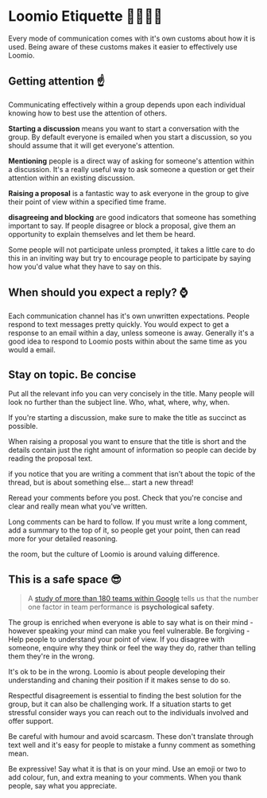 # Loomio Etiquette 👨‍👩‍👧‍👦

Every mode of communication comes with it's own customs about how it is used.
Being aware of these customs makes it easier to effectively use Loomio.



## Getting attention ☝️
Communicating effectively within a group depends upon each individual knowing how to best use the attention of others.

__Starting a discussion__ means you want to start a conversation with the group.  By default everyone is emailed when you start a discussion, so you should assume that it will get everyone's attention. 

__Mentioning__ people is a direct way of asking for someone's attention within a discussion. It's a really useful way to ask someone a question or get their attention within an existing discussion.

__Raising a proposal__ is a fantastic way to ask everyone in the group to give their point of view within a specified time frame.

__disagreeing and blocking__ are good indicators that someone has something important to say. If people disagree or block a proposal, give them an opportunity to explain themselves and let them be heard.

Some people will not participate unless prompted, it takes a little care to do this in an inviting way but try to encourage people to participate by saying how you'd value what they have to say on this.

## When should you expect a reply? ⌚️
Each communication channel has it's own unwritten expectations. People respond to text messages pretty quickly. You would expect to get a response to an email within a day, unless someone is away. Generally it's a good idea to respond to Loomio posts within about the same time as you would a email.


## Stay on topic. Be concise
Put all the relevant info you can very concisely in the title. Many people  will look no further than the subject line. Who, what, where, why, when.

If you're starting a discussion, make sure to make the title as succinct as possible. 

When raising a proposal you want to ensure that the title is short and the details contain just the right amount of information so people can decide by reading the proposal text.

if you notice that you are writing a comment that isn’t about the topic of the thread, but is about something else... start a new thread!

Reread your comments before you post. Check that you're concise and clear and really mean what you've written.

Long comments can be hard to follow. If you must write a long comment, add a summary to the top of it, so people get your point, then can read more for your detailed reasoning.

 the room, but the culture of Loomio is around valuing difference.

## This is a safe space 😎
> A [study of more than 180 teams within Google](https://rework.withgoogle.com/blog/five-keys-to-a-successful-google-team/) tells us that the number one factor in team performance is __psychological safety__.

The group is enriched when everyone is able to say what is on their mind - however speaking your mind can make you feel vulnerable. Be forgiving - Help people to understand your point of view. If you disagree with someone, enquire why they think or feel the way they do, rather than telling them they're in the wrong.

It's ok to be in the wrong. Loomio is about people developing their understanding and chaning their position if it makes sense to do so.

Respectful disagreement is essential to finding the best solution for the group, but it can also be challenging work. If a situation starts to get stressful consider ways you can reach out to the individuals involved and offer support.

Be careful with humour and avoid scarcasm. These don't translate through text well and it's easy for people to mistake a funny comment as something mean.

Be expressive! Say what it is that is on your mind. Use an emoji or two to add colour, fun, and extra meaning to your comments. When you thank people, say what you appreciate. 
